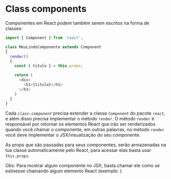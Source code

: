 # Class components

Componentes em React podem também serem escritos na forma de classes:

```js
import { Component } from 'react';

class MeuLindoComponente extends Component 
{
  render()
  {
    const { titulo } = this.props;

    return (
      <div>
        <h1>{titulo}</h1>
      </h1>
    )
  }
}
```

Cada *`class-component`* precisa extender a classe `Component` do pacote `react`, e além disso precisa implementar o método `render`. O método `render` é responsável por retornar os elementos React que irão ser renderizados quando você chamar o componente, em outras palavras, no método `render` você deve implementar o JSX/visualização do seu componente.

As props que são passadas para seus componentes, serão armazenadas na tua classe automaticamente pelo React, para acessar elas basta usar `this.props`.

*Obs*: Para mostrar algum componente no JSX, basta chamar ele como se estivesse chamando algum elemento React (exemplo: <MeuLindoComponente minhaProp="oi" minhaOutraProp={1+1}>)